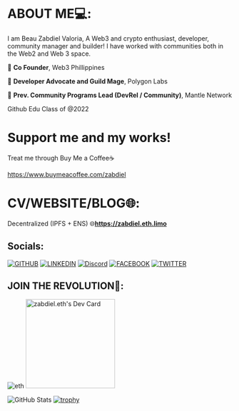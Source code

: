 # ABOUT ME💻:
I am Beau Zabdiel Valoria, A Web3 and crypto enthusiast, developer, community manager and builder! I have worked with communities both in the Web2 and Web 3 space.


💼 **Co Founder**, Web3 Phillippines

💼 **Developer Advocate and Guild Mage**, Polygon Labs

💼 **Prev. Community Programs Lead (DevRel / Community)**, Mantle Network

Github Edu Class of @2022

# Support me and my works!

Treat me through Buy Me a Coffee☕

https://www.buymeacoffee.com/zabdiel

# CV/WEBSITE/BLOG🌐:
Decentralized (IPFS + ENS)
🌐**https://zabdiel.eth.limo**


## Socials:

[![GITHUB](https://img.shields.io/badge/GitHub-100000?style=for-the-badge&logo=github&logoColor=white "title-1" )](https://github.com/Zabbb)
[![LINKEDIN](https://img.shields.io/badge/LinkedIn-0077B5?style=for-the-badge&logo=linkedin&logoColor=white "title-2" )](https://www.linkedin.com/in/beau-zabdiel-valoria-495346210/)
[![Discord](https://img.shields.io/badge/Discord-7289DA?style=for-the-badge&logo=discord&logoColor=white)](https://discordapp.com/users/718247818795417714/)
[![FACEBOOK](https://img.shields.io/badge/Facebook-1877F2?style=for-the-badge&logo=facebook&logoColor=white "title-3" )](https://www.facebook.com/beauzabdiel.valoria06/)
[![TWITTER](https://img.shields.io/badge/Twitter-1DA1F2?style=for-the-badge&logo=twitter&logoColor=white)](https://twitter.com/ZabbZabbbbb)


## JOIN THE REVOLUTION👷:

![eth](https://user-images.githubusercontent.com/89659909/148476756-c05ac72d-5cdf-466c-b2c9-441916eec132.gif)
<a href="https://app.daily.dev/beauzabdiel"><img src="https://api.daily.dev/devcards/9ad84929a3254c67a129c138478dc243.png?r=07z" width="200" alt="zabdiel.eth's Dev Card"/></a>

![GitHub Stats](https://github-readme-stats.vercel.app/api?username=zabbb&theme=dark)
[![trophy](https://github-profile-trophy.vercel.app/?username=zabbb&theme=onedark)](https://github.com/ryo-ma/github-profile-trophy)


